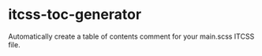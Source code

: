# itcss-toc-generator
Automatically create a table of contents comment for your main.scss ITCSS file.
